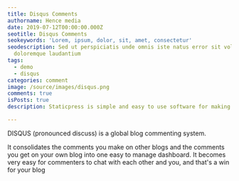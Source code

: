 ```yaml
---
title: Disqus Comments
authorname: Hence media
date: 2019-07-12T00:00:00.000Z
seotitle: Disqus Comments
seokeywords: 'Lorem, ipsum, dolor, sit, amet, consectetur'
seodescription: Sed ut perspiciatis unde omnis iste natus error sit voluptatem accusantium
  doloremque laudantium
tags:
  - demo
  - disqus
categories: comment
image: /source/images/disqus.png
comments: true
isPosts: true
description: Staticpress is simple and easy to use software for making your own website with admin panel. One can make his/her own website in just few clicks by using Staticpress and Netlify CMS. You just have to download staticpress repository from github, install composer and npm.Staticpress is simple and easy to use software for making your own website with admin panel. One can make his/her own website in just few clicks by using Staticpress and Netlify CMS. You just have to download staticpress repository from github, install composer and npm.

---
```


DISQUS (pronounced discuss) is a global blog commenting system. 

It consolidates the comments you make on other blogs and the comments you get on your own blog into one easy to manage dashboard. It becomes very easy for commenters to chat with each other and you, and that's a win for your blog
